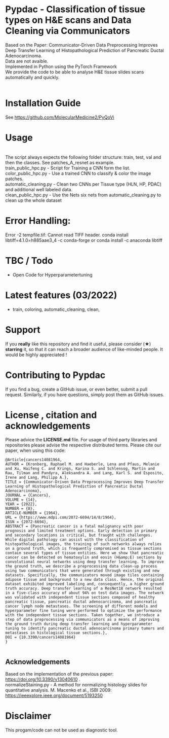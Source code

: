 # Pypdac - Classification of tissue types on H&E scans and Data Cleaning via Communicators
Based on the Paper:  Communicator-Driven Data Preprocessing Improves Deep Transfer Learning of Histopathological Prediction of Pancreatic Ductal Adenocarcinoma.<br>
Data are not avaible. <br>
Implemented in Python using the PyTorch Framework<br>
We provide the code to be able to analyse H&E tissue slides scans automatically and quickly.<br>
<br>
# Installation Guide
See https://github.com/MolecularMedicine2/PyQoVi

# Usage
<br>
The script always expects the following folder structure: train, test, val  and then the classes.
See patches_A_resnet as example.
<br>
train_public_hpc.py - Script for Training a CNN form the list.
<br>
color_public_hpc.py - Use a trained CNN to classify & color the image patches.
<br>
automatic_cleaning.py - Clean two CNNs per Tissue type (HLN, HP, PDAC) and additional well labeled data.
<br>
clean_public_hpc.py - Use the Nets six nets from automatic_cleaning.py to clean up the whole dataset
<br>

# Error Handling:
Error -2 tempfile.tif: Cannot read TIFF header. conda install libtiff=4.1.0=h885aae3_4 -c conda-forge or  conda install -c anaconda libtiff<br>

# TBC / Todo
- Open Code for Hyperparametertuning

# Latest features (03/2022)
- train, coloring, automatic_cleaning, clean,

# Support 
If you **really** like this repository and find it useful, please consider (★) **starring** it, so that it can reach a broader audience of like-minded people. It would be highly appreciated !

# Contributing to Pypdac
If you find a bug, create a GitHub issue, or even better, submit a pull request. Similarly, if you have questions, simply post them as GitHub issues. 

# License , citation and acknowledgements
Please advice the **LICENSE.md** file. For usage of third party libraries and repositories please advise the respective distributed terms. Please cite our paper, when using this code:

```
@Article{cancers14081964,
AUTHOR = {Kronberg, Raphael M. and Haeberle, Lena and Pfaus, Melanie and Xu, Haifeng C. and Krings, Karina S. and Schlensog, Martin and Rau, Tilman and Pandyra, Aleksandra A. and Lang, Karl S. and Esposito, Irene and Lang, Philipp A.},
TITLE = {Communicator-Driven Data Preprocessing Improves Deep Transfer Learning of Histopathological Prediction of Pancreatic Ductal Adenocarcinoma},
JOURNAL = {Cancers},
VOLUME = {14},
YEAR = {2022},
NUMBER = {8},
ARTICLE-NUMBER = {1964},
URL = {https://www.mdpi.com/2072-6694/14/8/1964},
ISSN = {2072-6694},
ABSTRACT = {Pancreatic cancer is a fatal malignancy with poor prognosis and limited treatment options. Early detection in primary and secondary locations is critical, but fraught with challenges. While digital pathology can assist with the classification of histopathological images, the training of such networks always relies on a ground truth, which is frequently compromised as tissue sections contain several types of tissue entities. Here we show that pancreatic cancer can be detected on hematoxylin and eosin (H&amp;E) sections by convolutional neural networks using deep transfer learning. To improve the ground truth, we describe a preprocessing data clean-up process using two communicators that were generated through existing and new datasets. Specifically, the communicators moved image tiles containing adipose tissue and background to a new data class. Hence, the original dataset exhibited improved labeling and, consequently, a higher ground truth accuracy. Deep transfer learning of a ResNet18 network resulted in a five-class accuracy of about 94% on test data images. The network was validated with independent tissue sections composed of healthy pancreatic tissue, pancreatic ductal adenocarcinoma, and pancreatic cancer lymph node metastases. The screening of different models and hyperparameter fine tuning were performed to optimize the performance with the independent tissue sections. Taken together, we introduce a step of data preprocessing via communicators as a means of improving the ground truth during deep transfer learning and hyperparameter tuning to identify pancreatic ductal adenocarcinoma primary tumors and metastases in histological tissue sections.},
DOI = {10.3390/cancers14081964}
}


```
## Acknowledgements
Based on the implementation of the previous paper:  https://doi.org/10.3390/v13040610 .<br>
normalizeStaining.py - A method for normalizing histology slides for quantitative analysis. M. Macenko et al., ISBI 2009: https://ieeexplore.ieee.org/document/5193250 <br>

# Disclaimer
This progam/code can not be used as diagnostic tool.

